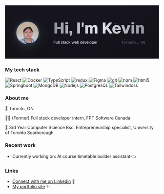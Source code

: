 ![Thumbnail](/banner-github.png)

### My tech stack
<p>
  <img alt="React" src="https://img.shields.io/badge/-React-45b8d8?style=flat-square&logo=react&logoColor=white" />
  <img alt="Docker" src="https://img.shields.io/badge/-Docker-46a2f1?style=flat-square&logo=docker&logoColor=white" />
  <img alt="TypeScript" src="https://img.shields.io/badge/-TypeScript-007ACC?style=flat-square&logo=typescript&logoColor=white" />
  <img alt="redux" src="https://img.shields.io/badge/-Redux-764ABC?style=flat-square&logo=redux&logoColor=white" />
  <img alt="Figma" src="https://img.shields.io/badge/-Figma-AA4ABC?style=flat-square&logo=Figma&logoColor=white" />
  <img alt="git" src="https://img.shields.io/badge/-Git-F05032?style=flat-square&logo=git&logoColor=white" />
  <img alt="npm" src="https://img.shields.io/badge/-NPM-CB3837?style=flat-square&logo=npm&logoColor=white" />
  <img alt="html5" src="https://img.shields.io/badge/-HTML5-E34F26?style=flat-square&logo=html5&logoColor=white" />
  <img alt="Springboot" src="https://img.shields.io/badge/-Springboot-73cc52?style=flat-square&logo=Springboot&logoColor=white" />
  <img alt="MongoDB" src="https://img.shields.io/badge/-MongoDB-13aa52?style=flat-square&logo=mongodb&logoColor=white" />
  <img alt="Nodejs" src="https://img.shields.io/badge/-Nodejs-43853d?style=flat-square&logo=Node.js&logoColor=white" />
  <img alt="PostgresQL" src="https://img.shields.io/badge/-Postgresql-56a2a0?style=flat-square&logo=Postgresql&logoColor=white" />
  <img alt="Tailwindcss" src="https://img.shields.io/badge/-Tailwindcss-46a2f1?style=flat-square&logo=Tailwindcss&logoColor=white" />
</p>

### About me

📍 Toronto, ON 

🧑‍💼 (Former) Full stack developer intern, FPT Software Canada

🏫 3rd Year Computer Science Bsc. Entrepreneurship specialist, University of Toronto Scarborough

### Recent work

- Currently working on: AI course timetable builder assistant👈

### Links

- [Connect with me on Linkedin](https://www.linkedin.com/in/kevin-lan-/) 🥂
- [My portfolio site](https://kevinlan.vercel.app/) ✨

